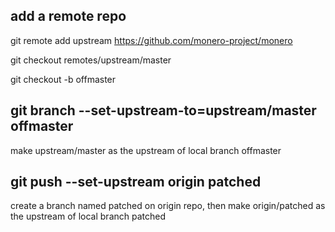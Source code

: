## add a remote repo

git remote add upstream https://github.com/monero-project/monero 

git checkout remotes/upstream/master

git checkout -b offmaster

## git branch --set-upstream-to=upstream/master offmaster
make upstream/master as the upstream of local branch offmaster 

## git push --set-upstream origin patched
create a branch named patched on origin repo, then make origin/patched as the upstream of local branch patched 
